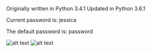 Originally written in Python 3.4.1
Updated in Python 3.6.1

Current password is:
jessica

The default password is:
password

![alt text](https://i.imgur.com/GZPNjku.png)
![alt text](https://i.imgur.com/25QyJBc.png)

